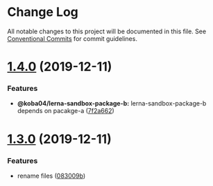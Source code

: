 # Change Log

All notable changes to this project will be documented in this file.
See [Conventional Commits](https://conventionalcommits.org) for commit guidelines.

# [1.4.0](https://github.com/koba04/lerna-sandbox/compare/@koba04/lerna-sandbox-package-b@1.3.0...@koba04/lerna-sandbox-package-b@1.4.0) (2019-12-11)


### Features

* **@koba04/lerna-sandbox-package-b:** lerna-sandbox-package-b depends on pacakge-a ([7f2a662](https://github.com/koba04/lerna-sandbox/commit/7f2a66294e68f817a70aa3a6304fdfb39f2fe968))





# [1.3.0](https://github.com/koba04/lerna-sandbox/compare/@koba04/lerna-sandbox-package-b@1.1.0...@koba04/lerna-sandbox-package-b@1.3.0) (2019-12-11)


### Features

* rename files ([083009b](https://github.com/koba04/lerna-sandbox/commit/083009b1e031b9806f65cd3c90dbcfdd691f4a08))
